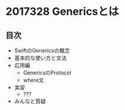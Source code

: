# 2017328 Genericsとは

## 目次
- SwiftのGenericsの概念
- 基本的な使い方と文法
- 応用編
  - GenericsのProtocol
  - where文
- 実習
  - ???
- みんなと質疑

